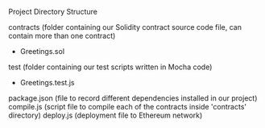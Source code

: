 Project Directory Structure

contracts (folder containing our Solidity contract source code file, can contain more than one contract)
-  Greetings.sol

test (folder containing our test scripts written in Mocha code)
-  Greetings.test.js

package.json (file to record different dependencies installed in our project)
compile.js (script file to compile each of the contracts inside 'contracts' directory)
deploy.js (deployment file to Ethereum network)
